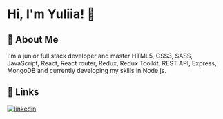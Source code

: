 # Hi, I'm Yuliia! 👋

## 🚀 About Me
I'm a junior full stack developer and master HTML5, CSS3, SASS, JavaScript, React, React router, Redux, Redux Toolkit, REST API, Express, MongoDB and currently developing my skills in Node.js.

## 🔗 Links

[![linkedin](https://img.shields.io/badge/linkedin-0A66C2?style=for-the-badge&logo=linkedin&logoColor=white)](https://www.linkedin.com/in/yuliia-koriavets/)


